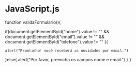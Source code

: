 # JavaScript.js

function validaFormulario(){

  if(document.getElementById("nome").value != "" &&
     document.getElementById("email").value != "" &&
     document.getElementById("telefone").value != "" ){

    alert("Prontinho! você receberá as novidades por email.")
  }else{
    alert("Por favor, preencha os campos nome e email.")
  }
}
